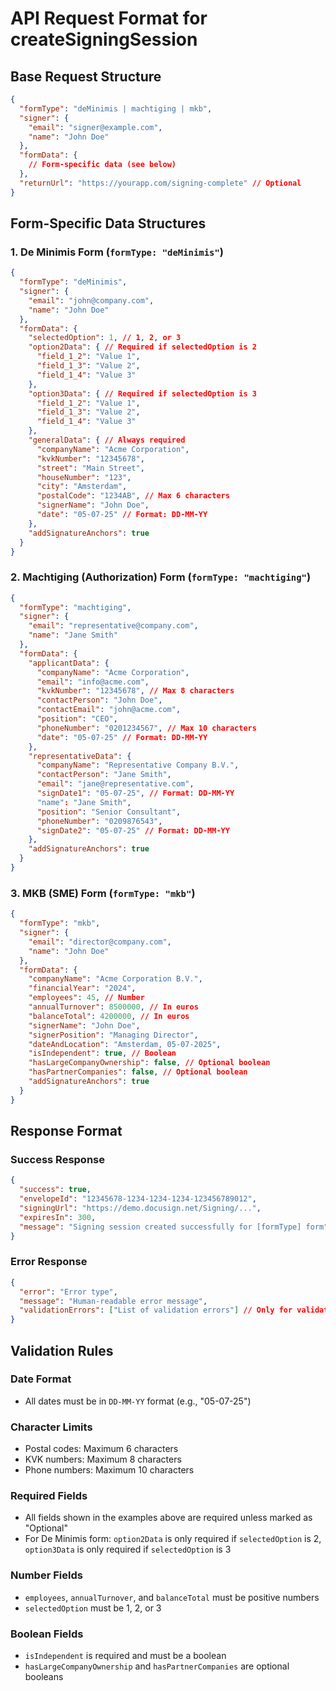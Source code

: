 # API Request Format for createSigningSession

## Base Request Structure

```json
{
  "formType": "deMinimis | machtiging | mkb",
  "signer": {
    "email": "signer@example.com",
    "name": "John Doe"
  },
  "formData": {
    // Form-specific data (see below)
  },
  "returnUrl": "https://yourapp.com/signing-complete" // Optional
}
```

## Form-Specific Data Structures

### 1. De Minimis Form (`formType: "deMinimis"`)

```json
{
  "formType": "deMinimis",
  "signer": {
    "email": "john@company.com",
    "name": "John Doe"
  },
  "formData": {
    "selectedOption": 1, // 1, 2, or 3
    "option2Data": { // Required if selectedOption is 2
      "field_1_2": "Value 1",
      "field_1_3": "Value 2",
      "field_1_4": "Value 3"
    },
    "option3Data": { // Required if selectedOption is 3
      "field_1_2": "Value 1",
      "field_1_3": "Value 2",
      "field_1_4": "Value 3"
    },
    "generalData": { // Always required
      "companyName": "Acme Corporation",
      "kvkNumber": "12345678",
      "street": "Main Street",
      "houseNumber": "123",
      "city": "Amsterdam",
      "postalCode": "1234AB", // Max 6 characters
      "signerName": "John Doe",
      "date": "05-07-25" // Format: DD-MM-YY
    },
    "addSignatureAnchors": true
  }
}
```

### 2. Machtiging (Authorization) Form (`formType: "machtiging"`)

```json
{
  "formType": "machtiging",
  "signer": {
    "email": "representative@company.com",
    "name": "Jane Smith"
  },
  "formData": {
    "applicantData": {
      "companyName": "Acme Corporation",
      "email": "info@acme.com",
      "kvkNumber": "12345678", // Max 8 characters
      "contactPerson": "John Doe",
      "contactEmail": "john@acme.com",
      "position": "CEO",
      "phoneNumber": "0201234567", // Max 10 characters
      "date": "05-07-25" // Format: DD-MM-YY
    },
    "representativeData": {
      "companyName": "Representative Company B.V.",
      "contactPerson": "Jane Smith",
      "email": "jane@representative.com",
      "signDate1": "05-07-25", // Format: DD-MM-YY
      "name": "Jane Smith",
      "position": "Senior Consultant",
      "phoneNumber": "0209876543",
      "signDate2": "05-07-25" // Format: DD-MM-YY
    },
    "addSignatureAnchors": true
  }
}
```

### 3. MKB (SME) Form (`formType: "mkb"`)

```json
{
  "formType": "mkb",
  "signer": {
    "email": "director@company.com",
    "name": "John Doe"
  },
  "formData": {
    "companyName": "Acme Corporation B.V.",
    "financialYear": "2024",
    "employees": 45, // Number
    "annualTurnover": 8500000, // In euros
    "balanceTotal": 4200000, // In euros
    "signerName": "John Doe",
    "signerPosition": "Managing Director",
    "dateAndLocation": "Amsterdam, 05-07-2025",
    "isIndependent": true, // Boolean
    "hasLargeCompanyOwnership": false, // Optional boolean
    "hasPartnerCompanies": false, // Optional boolean
    "addSignatureAnchors": true
  }
}
```

## Response Format

### Success Response

```json
{
  "success": true,
  "envelopeId": "12345678-1234-1234-1234-123456789012",
  "signingUrl": "https://demo.docusign.net/Signing/...",
  "expiresIn": 300,
  "message": "Signing session created successfully for [formType] form"
}
```

### Error Response

```json
{
  "error": "Error type",
  "message": "Human-readable error message",
  "validationErrors": ["List of validation errors"] // Only for validation errors
}
```

## Validation Rules

### Date Format
- All dates must be in `DD-MM-YY` format (e.g., "05-07-25")

### Character Limits
- Postal codes: Maximum 6 characters
- KVK numbers: Maximum 8 characters  
- Phone numbers: Maximum 10 characters

### Required Fields
- All fields shown in the examples above are required unless marked as "Optional"
- For De Minimis form: `option2Data` is only required if `selectedOption` is 2, `option3Data` is only required if `selectedOption` is 3

### Number Fields
- `employees`, `annualTurnover`, and `balanceTotal` must be positive numbers
- `selectedOption` must be 1, 2, or 3

### Boolean Fields
- `isIndependent` is required and must be a boolean
- `hasLargeCompanyOwnership` and `hasPartnerCompanies` are optional booleans